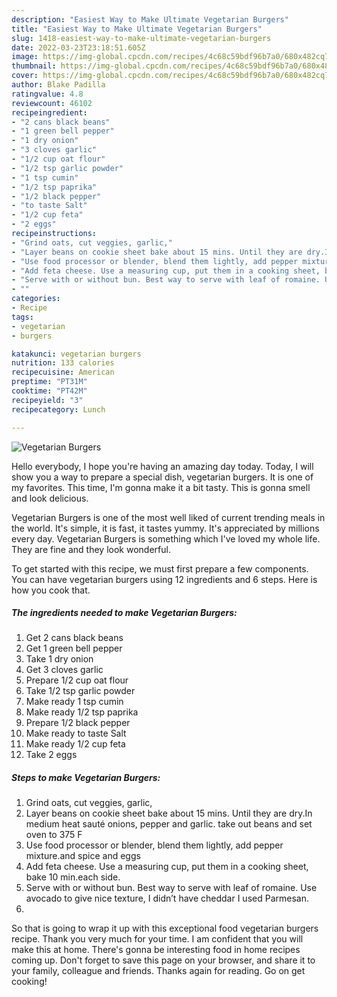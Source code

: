 ```yaml
---
description: "Easiest Way to Make Ultimate Vegetarian Burgers"
title: "Easiest Way to Make Ultimate Vegetarian Burgers"
slug: 1418-easiest-way-to-make-ultimate-vegetarian-burgers
date: 2022-03-23T23:18:51.605Z
image: https://img-global.cpcdn.com/recipes/4c68c59bdf96b7a0/680x482cq70/vegetarian-burgers-recipe-main-photo.jpg
thumbnail: https://img-global.cpcdn.com/recipes/4c68c59bdf96b7a0/680x482cq70/vegetarian-burgers-recipe-main-photo.jpg
cover: https://img-global.cpcdn.com/recipes/4c68c59bdf96b7a0/680x482cq70/vegetarian-burgers-recipe-main-photo.jpg
author: Blake Padilla
ratingvalue: 4.8
reviewcount: 46102
recipeingredient:
- "2 cans black beans"
- "1 green bell pepper"
- "1 dry onion"
- "3 cloves garlic"
- "1/2 cup oat flour"
- "1/2 tsp garlic powder"
- "1 tsp cumin"
- "1/2 tsp paprika"
- "1/2 black pepper"
- "to taste Salt"
- "1/2 cup feta"
- "2 eggs"
recipeinstructions:
- "Grind oats, cut veggies, garlic,"
- "Layer beans on cookie sheet bake about 15 mins. Until they are dry.In medium heat sauté onions, pepper and garlic. take out beans and set oven to 375 F"
- "Use food processor or blender, blend them lightly, add pepper mixture.and spice and eggs"
- "Add feta cheese. Use a measuring cup, put them in a cooking sheet, bake 10 min.each side."
- "Serve with or without bun. Best way to serve with leaf of romaine. Use avocado to give nice texture, I didn’t have cheddar I used Parmesan."
- ""
categories:
- Recipe
tags:
- vegetarian
- burgers

katakunci: vegetarian burgers 
nutrition: 133 calories
recipecuisine: American
preptime: "PT31M"
cooktime: "PT42M"
recipeyield: "3"
recipecategory: Lunch

---
```



![Vegetarian Burgers](https://img-global.cpcdn.com/recipes/4c68c59bdf96b7a0/680x482cq70/vegetarian-burgers-recipe-main-photo.jpg)

Hello everybody, I hope you're having an amazing day today. Today, I will show you a way to prepare a special dish, vegetarian burgers. It is one of my favorites. This time, I'm gonna make it a bit tasty. This is gonna smell and look delicious.



Vegetarian Burgers is one of the most well liked of current trending meals in the world. It's simple, it is fast, it tastes yummy. It's appreciated by millions every day. Vegetarian Burgers is something which I've loved my whole life. They are fine and they look wonderful.


To get started with this recipe, we must first prepare a few components. You can have vegetarian burgers using 12 ingredients and 6 steps. Here is how you cook that.

<!--inarticleads1-->

##### The ingredients needed to make Vegetarian Burgers:

1. Get 2 cans black beans
1. Get 1 green bell pepper
1. Take 1 dry onion
1. Get 3 cloves garlic
1. Prepare 1/2 cup oat flour
1. Take 1/2 tsp garlic powder
1. Make ready 1 tsp cumin
1. Make ready 1/2 tsp paprika
1. Prepare 1/2 black pepper
1. Make ready to taste Salt
1. Make ready 1/2 cup feta
1. Take 2 eggs




<!--inarticleads2-->

##### Steps to make Vegetarian Burgers:

1. Grind oats, cut veggies, garlic,
1. Layer beans on cookie sheet bake about 15 mins. Until they are dry.In medium heat sauté onions, pepper and garlic. take out beans and set oven to 375 F
1. Use food processor or blender, blend them lightly, add pepper mixture.and spice and eggs
1. Add feta cheese. Use a measuring cup, put them in a cooking sheet, bake 10 min.each side.
1. Serve with or without bun. Best way to serve with leaf of romaine. Use avocado to give nice texture, I didn’t have cheddar I used Parmesan.
1. 




So that is going to wrap it up with this exceptional food vegetarian burgers recipe. Thank you very much for your time. I am confident that you will make this at home. There's gonna be interesting food in home recipes coming up. Don't forget to save this page on your browser, and share it to your family, colleague and friends. Thanks again for reading. Go on get cooking!

